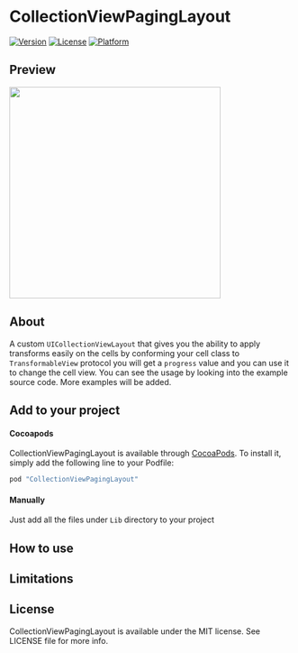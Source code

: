 # CollectionViewPagingLayout

[![Version](https://img.shields.io/cocoapods/v/CollectionViewPagingLayout.svg?style=flat)](http://cocoapods.org/pods/CollectionViewPagingLayout)
[![License](https://img.shields.io/cocoapods/l/CollectionViewPagingLayout.svg?style=flat)](http://cocoapods.org/pods/CollectionViewPagingLayout)
[![Platform](https://img.shields.io/cocoapods/p/CollectionViewPagingLayout.svg?style=flat)](http://cocoapods.org/pods/CollectionViewPagingLayout)

## Preview

<img width="375" src="https://amir.app/CollectionViewPagingLayout/preview.gif"></img>


## About
A custom `UICollectionViewLayout` that gives you the ability to apply transforms easily on the cells 
by conforming your cell class to `TransformableView` protocol you will get a `progress` value and you can use it to change the cell view.
You can see the usage by looking into the example source code.
More examples will be added.

## Add to your project

#### Cocoapods
CollectionViewPagingLayout is available through [CocoaPods](http://cocoapods.org). To install
it, simply add the following line to your Podfile:

```ruby
pod "CollectionViewPagingLayout"
```
#### Manually
Just add all the files under `Lib` directory to your project

## How to use


## Limitations

## License

CollectionViewPagingLayout is available under the MIT license. See LICENSE file for more info.
